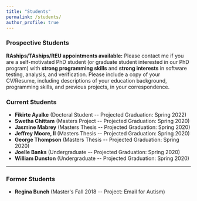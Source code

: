 ```yaml
---
title: "Students"
permalink: /students/
author_profile: true
---
```


### <i class="fa fa-fw fa-user-plus" aria-hidden="true"></i> Prospective Students

**RAships/TAships/REU appointments available:** Please contact me if you are a self-motivated PhD student (or graduate student interested in our PhD program) with **strong programming skills** and **strong interests** in software testing, analysis, and verification. Please include a copy of your CV/Resume, including descriptions of your education background, programming skills, and previous projects, in your correspondence. 


### <i class="fa fa-fw fa-users" aria-hidden="true"></i> Current Students

* **Fikirte Ayalke** (Doctoral Student -- Projected Graduation: Spring 2022) 
* **Swetha Chittam** (Masters Project -- Projected Graduation: Spring 2020)
* **Jasmine Mabrey** (Masters Thesis -- Projected Graduation: Spring 2020)
* **Jeffrey Moore, II** (Masters Thesis -- Projected Graduation: Spring 2020)
* **George Thompson** (Masters Thesis -- Projected Graduation: Spring 2020)
* **Joelle Banks** (Undergraduate -- Projected Graduation: Spring 2020)
* **William Dunston** (Undergraduate -- Projected Graduation: Spring 2020)

---

### <i class="fa fa-fw fa-user-graduate" aria-hidden="true"></i> Former Students

* **Regina Bunch** (Master's Fall 2018 -- Project: Email for Autism)
